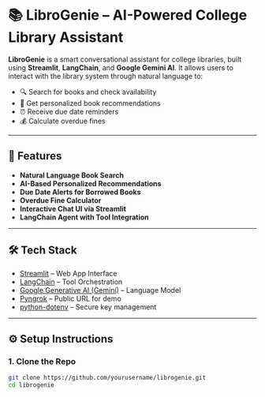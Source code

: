 # 📚 LibroGenie – AI-Powered College Library Assistant

**LibroGenie** is a smart conversational assistant for college libraries, built using **Streamlit**, **LangChain**, and **Google Gemini AI**. It allows users to interact with the library system through natural language to:

- 🔍 Search for books and check availability
- 🎯 Get personalized book recommendations
- ⏰ Receive due date reminders
- 💰 Calculate overdue fines

---

## 🚀 Features

- **Natural Language Book Search**
- **AI-Based Personalized Recommendations**
- **Due Date Alerts for Borrowed Books**
- **Overdue Fine Calculator**
- **Interactive Chat UI via Streamlit**
- **LangChain Agent with Tool Integration**

---

## 🛠️ Tech Stack

- [Streamlit](https://streamlit.io/) – Web App Interface  
- [LangChain](https://www.langchain.com/) – Tool Orchestration  
- [Google Generative AI (Gemini)](https://ai.google.dev/) – Language Model  
- [Pyngrok](https://github.com/alexdlaird/pyngrok) – Public URL for demo  
- [python-dotenv](https://pypi.org/project/python-dotenv/) – Secure key management

---

## ⚙️ Setup Instructions

### 1. Clone the Repo

```bash
git clone https://github.com/yourusername/librogenie.git
cd librogenie
